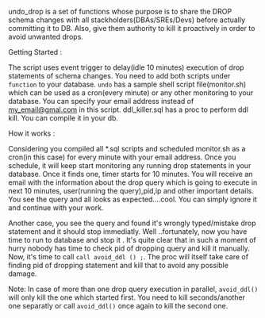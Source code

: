 undo_drop is a set of functions whose purpose is to share the DROP schema changes with all stackholders(DBAs/SREs/Devs) before actually committing it to DB. Also, give them authority to kill it proactively in order to avoid unwanted drops.

Getting Started :

The script uses event trigger to delay(idle 10 minutes) execution of drop statements of schema changes. You need to add both scripts under `function` to your database.
`undo` has a sample shell script file(monitor.sh) which can be used as a cron(every minute) or any other monitoring to your database. You can specify your email address instead of my_email@gmal.com in this script. ddl_killer.sql has a proc to perform ddl kill. You can compile it in your db.

How it works :

Considering you compiled all *.sql scripts and scheduled monitor.sh as a cron(in this case) for every minute with your email address. Once you schedule, it will keep start monitoring any running drop statements in your database. Once it finds one, timer starts for 10 minutes. You will receive an email with the information about the drop query which is going to execute in next 10 minutes, user(running the query),pid,ip and other important details. You see the query and all looks as expected....cool. You can simply ignore it and continue with your work.

Another case, you see the query and found it's wrongly typed/mistake drop statement and it should stop immediatly. Well ..fortunately, now you have time to run to database and stop it . It's quite clear that in such a moment of hurry nobody has time to check pid of dropping query and kill it manually. Now, it's time to call `call avoid_ddl () ;`. The proc will itself take care of finding pid of dropping statement and kill that to avoid any possible damage. 

Note: In case of more than one drop query execution in parallel, `avoid_ddl()` will only kill the one which started first. You need to kill seconds/another one separatly or call `avoid_ddl()` once again to kill the second one.
